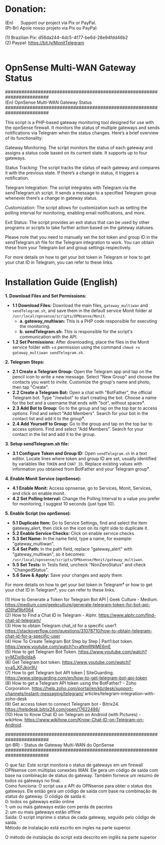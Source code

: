 # Donation:

(En)      Support our project via Pix or PayPal. <br />
(Pt-Br) Apoie nosso projeto via Pix ou PayPal: <br />

(1) Brazilian Pix: d56da244-4dc5-4f77-be6d-28e94fdd46b2 <br />
(2) Paypal:  https://bit.ly/MonitTelegram <br /><br />


# OpnSense Multi-WAN Gateway Status <br />
######################################################################## <br />
(En) OpnSense Multi-WAN Gateway Status <br />
######################################################################## <br />

This script is a PHP-based gateway monitoring tool designed for use with the opnSense firewall. It monitors the status of multiple gateways and sends notifications via Telegram when the status changes. Here’s a brief overview of its functionality: <br />

Gateway Monitoring: The script monitors the status of each gateway and assigns a status code based on its current state. It supports up to four gateways. <br />

Status Tracking: The script tracks the status of each gateway and compares it with the previous state. If there’s a change in status, it triggers a notification. <br />

Telegram Integration: The script integrates with Telegram via the sendTelegram.sh script. It sends a message to a specified Telegram group whenever there’s a change in gateway status. <br />

Customization: The script allows for customization such as setting the polling interval for monitoring, enabling email notifications, and more. <br />

Exit Status: The script provides an exit status that can be used by other programs or scripts to take further action based on the gateway statuses. <br />

Please note that you need to manually set the bot token and group ID in the sendTelegram.sh file for the Telegram integration to work. You can obtain these from your Telegram bot and group settings respectively. <br />

For more details on how to get your bot token in Telegram or how to get your chat ID in Telegram, you can refer to these links. <br />


# Installation Guide (English)

**1. Download Files and Set Permissions:**
- **1.1 Download Files:** Download the main files, `gateway_multiwan` and `sendTelegram.sh`, and save them in the default service Monit folder at `/usr/local/opnsense/scripts/OPNsense/Monit`.
    - **a. gateway_multiwan:** This is a PHP code responsible for executing the monitoring.
    - **b. sendTelegram.sh:** This is responsible for the script's communication with the API.
- **1.2 Set Permissions:** After downloading, place the files in the Monit service folder with +x permission using the command `chmod +x gateway_multiwan sendTelegram.sh`.

**2. Telegram Steps:**
- **2.1 Create a Telegram Group:** Open the Telegram app and tap on the pencil icon to write a new message. Select "New Group" and choose the contacts you want to invite. Customize the group's name and photo, then tap "Create".
- **2.2 Create a Telegram Bot:** Open a chat with "BotFather", the official Telegram bot. Type "/newbot" to start creating the bot. Choose a name for the bot and a username that ends with "bot", without spaces⁴.
- **2.3 Add Bot to Group:** Go to the group and tap on the top bar to access options. Find and select "Add Members". Search for your bot in the contact list and add it to the group⁸.
- **2.4 Add Yourself to Group:** Go to the group and tap on the top bar to access options. Find and select "Add Members". Search for your contact in the list and add it to the group.

**3. Setup sendTelegram.sh file:**
- **3.1 Configure Token and Group ID:** Open `sendTelegram.sh` in a text editor. Locate lines where token and group ID are set, usually identified by variables like `TOKEN` and `CHAT_ID`. Replace existing values with information you obtained from BotFather and your Telegram group⁹.

**4. Enable Monit Service (opnSense):**
- **4.1 Enable Monit:** Access opnsense, go to Services, Monit, Services, and click on enable monit.
- **4.2 Set Polling Interval:** Change the Polling Interval to a value you prefer for monitoring, I suggest 10 seconds (just type 10).

**5. Enable Script (no opnSense):**
- **5.1 Duplicate Item:** Go to Service Settings, find and select the item gateway_alert, then click on the icon on its right side to duplicate it.
- **5.2 Enable Service Checks:** Click on enable service checks.
- **5.3 Set Name:** In the name field, type a name, for example: "gateway_multiwan".
- **5.4 Set Path:** In the path field, replace "gateway_alert" with "gateway_multiwan", so it becomes: `/usr/local/opnsense/scripts/OPNsense/Monit/gateway_multiwan`.
- **5.5 Set Tests:** In Tests field, uncheck "NonZeroStatus" and check "ChangedStatus".
- **5.6 Save & Apply:** Save your changes and apply them.

For more details on how to get your bot token in Telegram⁴ or how to get your chat ID in Telegram⁸, you can refer to these links.

(1) How to Generate a Token for Telegram Bot API | Geek Culture - Medium. https://medium.com/geekculture/generate-telegram-token-for-bot-api-d26faf9bf064 <br />
(2) How to Find a Chat ID in Telegram - Alphr. https://www.alphr.com/find-chat-id-telegram/ <br />
(3) How to obtain Telegram chat_id for a specific user?. https://stackoverflow.com/questions/31078710/how-to-obtain-telegram-chat-id-for-a-specific-user <br />
(4) How To Create Telegram Bot Step by Step | Part1:bot token. https://www.youtube.com/watch?v=aNmRNjME6mE <br />
(5) How to get Telegram Bot Token. https://www.youtube.com/watch?v=MZixi8oIdaA <br />
(6) Get Telegram bot token. https://www.youtube.com/watch?v=a5_KFJkor9U <br />
(7) How to get Telegram bot API token | SiteGuarding. https://www.siteguarding.com/en/how-to-get-telegram-bot-api-token <br />
(8) How to get a Telegram API token using the BotFather? - Zoho Corporation. https://help.zoho.com/portal/en/kb/desk/support-channels/instant-messaging/telegram/ articles/telegram-integration-with-zoho-desk <br />
(9) Get access token to connect Telegram bot - Bitrix24. https://helpdesk.bitrix24.com/open/17622486/ <br />
(10) How to Know Chat ID on Telegram on Android (with Pictures) - wikiHow. https://www.wikihow.com/Know-Chat-ID-on-Telegram-on-Android.  <br />
  

######################################################################## <br />
(pt-BR) - Status de Gateway Multi-WAN do OpnSense <br />
######################################################################## <br />

O que faz: Este script monitora o status de gateways em um firewall OPNsense com múltiplas conexões WAN. Ele gera um código de saída com base na combinação de status do gateway. Também fornece um resumo de todos os gateways no final. <br />
Como funciona: O script usa a API do OPNsense para obter o status dos gateways. Ele então gera um código de saída com base na combinação de status do gateway. O código de saída é: <br />
0: todos os gateways estão online <br />
1: um ou mais gateways estão com perda de pacotes <br />
2: um ou mais gateways estão offline <br />
Saída: O script imprime o status de cada gateway, seguido pelo código de saída. <br />
Método de instalação está escrito em ingles na parte superior. <br />

O método de instalação do script está descrito em inglês na parte superior

